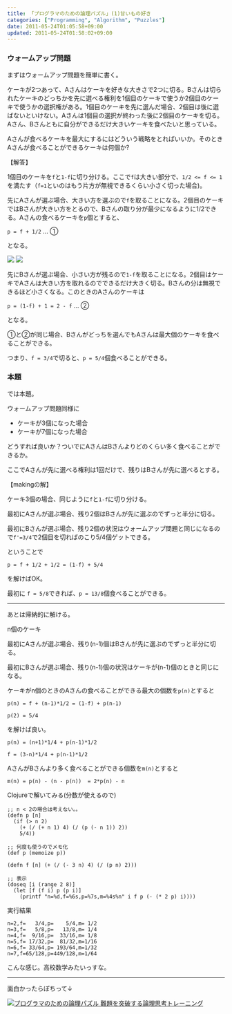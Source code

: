 ```yaml
---
title: 「プログラマのための論理パズル」(1)甘いもの好き
categories: ["Programming", "Algorithm", "Puzzles"]
date: 2011-05-24T01:05:58+09:00
updated: 2011-05-24T01:58:02+09:00
---
```


### ウォームアップ問題

まずはウォームアップ問題を簡単に書く。

ケーキが2つあって、Aさんはケーキを好きな大きさで2つに切る。Bさんは切られたケーキのどっちかを先に選べる権利を1個目のケーキで使うか2個目のケーキで使うかの選択権がある。1個目のケーキを先に選んだ場合、2個目は後に選ばないといけない。Aさんは1個目の選択が終わった後に2個目のケーキを切る。
Aさん、Bさんともに自分ができるだけ大きいケーキを食べたいと思っている。

Aさんが食べるケーキを最大にするにはどういう戦略をとればいいか。そのときAさんが食べることができるケーキは何個か?

【解答】

1個目のケーキを`f`と`1-f`に切り分ける。ここで`f`は大きい部分で、`1/2 <= f <= 1`を満たす（`f=1`といのはもう片方が無視できるくらい小さく切った場合)。

先にAさんが選ぶ場合、大きい方を選ぶので`f`を取ることになる。2個目のケーキではBさんが大きい方をとるので、Bさんの取り分が最少になるように1/2できる。Aさんの食べるケーキを`p`個とすると、

`p = f + 1/2` … ①

となる。

<a href='/./upload/00027/cake1.png'><img src='/./upload/00027/cake1.png' /></a>
<a href='/./upload/00028/cake2.png'><img src='/./upload/00028/cake2.png' /></a>

先にBさんが選ぶ場合、小さい方が残るので`1-f`を取ることになる。2個目はケーキでAさんは大きい方を取れるのでできるだけ大きく切る。Bさんの分は無視できるほど小さくなる。このときのAさんのケーキは

`p = (1-f) + 1 = 2 - f` … ②

となる。

①と②が同じ場合、Bさんがどっちを選んでもAさんは最大個のケーキを食べることができる。

つまり、`f = 3/4`で切ると、`p = 5/4`個食べることができる。


### 本題


では本題。

ウォームアップ問題同様に

- ケーキが3個になった場合
- ケーキが7個になった場合

どうすれば良いか？ついでにAさんはBさんよりどのくらい多く食べることができるか。

ここでAさんが先に選べる権利は1回だけで、残りはBさんが先に選べるとする。

【makingの解】

ケーキ3個の場合、同じように`f`と`1-f`に切り分ける。

最初にAさんが選ぶ場合、残り2個はBさんが先に選ぶのでずっと半分に切る。

最初にBさんが選ぶ場合、残り2個の状況はウォームアップ問題と同じになるので`f'=3/4`で2個目を切ればのこり5/4個ゲットできる。

ということで

`p = f + 1/2 + 1/2 = (1-f) + 5/4`

を解けばOK。

最初に
`f = 5/8`できれば、`p = 13/8`個食べることができる。

----

あとは帰納的に解ける。

n個のケーキ

最初にAさんが選ぶ場合、残り(n-1)個はBさんが先に選ぶのでずっと半分に切る。

最初にBさんが選ぶ場合、残り(n-1)個の状況はケーキが(n-1)個のときと同じになる。

ケーキがn個のときのAさんの食べることができる最大の個数を`p(n)`とすると

`p(n) = f + (n-1)*1/2 = (1-f) + p(n-1)`

`p(2) = 5/4`

を解けば良い。

`p(n) = (n+1)*1/4 + p(n-1)*1/2`

`f = (3-n)*1/4 + p(n-1)*1/2`

AさんがBさんより多く食べることができる個数を`m(n)`とすると

`m(n) = p(n) - (n - p(n))  = 2*p(n) - n`


Clojureで解いてみる(分数が使えるので)

    ;; n < 2の場合は考えない。。
    (defn p [n]
      (if (> n 2)
        (+ (/ (+ n 1) 4) (/ (p (- n 1)) 2))
        5/4))
    
    ;; 何度も使うのでメモ化
    (def p (memoize p))
    
    (defn f [n] (+ (/ (- 3 n) 4) (/ (p n) 2)))
    
    ;; 表示
    (doseq [i (range 2 8)]
      (let [f (f i) p (p i)]
        (printf "n=%d,f=%6s,p=%7s,m=%4s%n" i f p (- (* 2 p) i))))

実行結果

    n=2,f=   3/4,p=    5/4,m= 1/2
    n=3,f=   5/8,p=   13/8,m= 1/4
    n=4,f=  9/16,p=  33/16,m= 1/8
    n=5,f= 17/32,p=  81/32,m=1/16
    n=6,f= 33/64,p= 193/64,m=1/32
    n=7,f=65/128,p=449/128,m=1/64

こんな感じ。高校数学みたいっすな。


----

面白かったらぽちって↓

<a href="http://www.amazon.co.jp/exec/obidos/ASIN/4274067556/ikam-22/ref=nosim/" name="amazletlink" target="_blank"><img src="http://ecx.images-amazon.com/images/I/51Dh-xfpqXL._SL160_.jpg" alt="プログラマのための論理パズル 難題を突破する論理思考トレーニング" style="border: none;" /></a>

